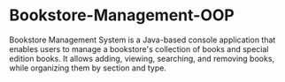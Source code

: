 # Bookstore-Management-OOP
Bookstore Management System is a Java-based console application that enables users to manage a bookstore's collection of books and special edition books. It allows adding, viewing, searching, and removing books, while organizing them by section and type.
